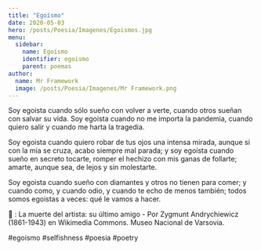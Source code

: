 ```yaml
---
title: "Egoísmo"
date: 2020-05-03
hero: /posts/Poesia/Imagenes/Egoismos.jpg
menu:
  sidebar:
    name: Egoísmo
    identifier: egoismo
    parent: poemas
author:
  name: Mr Framework
  image: /posts/Poesia/Imagenes/Mr Framework.png
---
```


Soy egoista cuando sólo sueño con volver a verte, cuando otros sueñan con salvar su vida. Soy egoista cuando no me importa la pandemia, cuando quiero salir y cuando me harta la tragedia.

Soy egoista cuando quiero robar de tus ojos una intensa mirada, aunque si con la mia se cruza, acabo siempre mal parada; y soy egoísta cuando sueño en secreto tocarte, romper el hechizo con mis ganas de follarte; amarte, aunque sea, de lejos y sin molestarte.

Soy egoista cuando sueño con diamantes y otros no tienen para comer; y cuando como, y cuando odio, y cuando te echo de menos también; todos somos egoistas a veces: qué le vamos a hacer. 

📸 :    La muerte del artista: su último amigo - Por Zygmunt Andrychiewicz (1861-1943) en Wikimedia Commons. Museo Nacional de Varsovia.

#egoismo #selfishness #poesia #poetry
